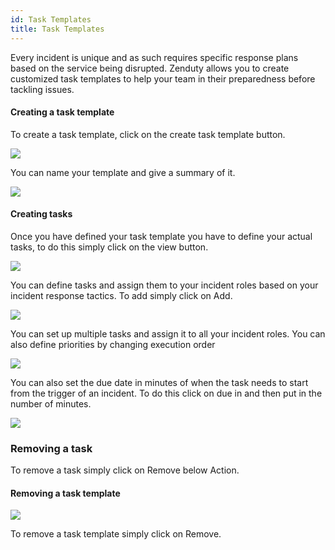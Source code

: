 ```yaml
---
id: Task Templates
title: Task Templates       
---
```


Every incident is unique and as such requires specific response plans based on the service being disrupted. Zenduty allows you to create customized task templates to help your team in their preparedness before tackling issues. 

#### Creating a task template

To create a task template, click on the create task template button. 

![](/img/Tasktemplates_1.png)

You can name your template and give a summary of it. 

![](/img/Tasktemplates_2.png)

#### Creating tasks

Once you have defined your task template you have to define your actual tasks, to do this simply click on the view button.

![](/img/Tasktemplates_3.png)

You can define tasks and assign them to your incident roles based on your incident response tactics. To add simply click on Add. 

![](/img/Tasktemplates_4.png)

You can set up multiple tasks and assign it to all your incident roles. You can also define priorities by changing execution order

![](/img/Tasktemplates_5.png)

You can also set the due date in minutes of when the task needs to start from the trigger of an incident. To do this click on due in and then put in the number of minutes. 

![](/img/Tasktemplates_6.png)

### Removing a task 

To remove a task simply click on Remove below Action.

#### Removing a task template

![](/img/Tasktemplates_3.png)

To remove a task template simply click on Remove.
